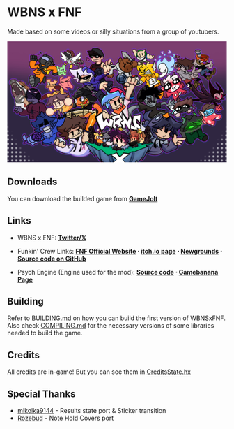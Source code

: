 # WBNS x FNF
Made based on some videos or silly situations from a group of youtubers.

![WBNS x FNF Banner](art/banner.png)

## Downloads

You can download the builded game from **[GameJolt](https://gamejolt.com/games/wbnsxfnfmod/904827)**

## Links

- WBNS x FNF: **[Twitter/𝕏](https://x.com/WBNSxFNFmod)**

- Funkin' Crew Links: **[FNF Official Website](https://funkin.me) ⋅ [itch.io page](https://ninja-muffin24.itch.io/funkin) ⋅ [Newgrounds](https://www.newgrounds.com/portal/view/770371) ⋅ [Source code on GitHub](https://github.com/FunkinCrew/Funkin)**

- Psych Engine (Engine used for the mod): **[Source code](https://github.com/ShadowMario/FNF-PsychEngine) ⋅ [Gamebanana Page](https://gamebanana.com/mods/309789)**

## Building

Refer to [BUILDING.md](BUILDING.md) on how you can build the first version of WBNSxFNF.
Also check [COMPILING.md](COMPILING.md) for the necessary versions of some libraries needed to build the game.

## Credits

All credits are in-game! But you can see them in [CreditsState.hx](source/states/CreditsState.hx)

## Special Thanks

- [mikolka9144](https://github.com/mikolka9144/P-Slice) - Results state port & Sticker transition
- [Rozebud](https://github.com/ThatRozebudDude/FPS-Plus-Public) - Note Hold Covers port
